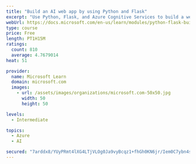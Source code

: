 ```yaml
---
title: "Build an AI web app by using Python and Flask"
excerpt: "Use Python, Flask, and Azure Cognitive Services to build a web app that incorporates AI"
webUrl: https://docs.microsoft.com/en-us/learn/modules/python-flask-build-ai-web-app/
type: course
price: Free
length: PT1H15M
ratings:
  count: 810
  average: 4.7679014
heat: 51

provider:
  name: Microsoft Learn
  domain: microsoft.com
  images:
    - url: /assets/images/organizations/microsoft.com-50x50.jpg
      width: 50
      height: 50

levels:
  - Intermediate

topics:
  - Azure
  - AI

secured: "7arddx8/YUyPRmt4lXG4LTjVLOg0Ja9vyBcqz1+fhGh0KN6jr/Iem0C7ybn4sYGmTyTBKve65C9EPoHLbIw2v+JcmI9BF7aV0SZ2uGTz5aYop3OifKd2hd/MSY4SK10BzeTDGBDeuZmCFEEdE23s/KJcCNiqrWaTkpU91h5hIEag/wJy/it94I5IU6Jv+VUjCZH3dYH72z4Wr5R+lDgiUrM6O5pAe3mIt8jCpPGaDi3zZKYzs2PqvUImkDEDXJzp9sIA8Py12d2PkOmG5hcE25WYkMjdDDrbSLsCzASn4hSPixAEM5sRovw6BfTCeNcrxsr9feCiTEnTtxMQ6ixY30l8uh38yBNzh3+p8ARYoktmAzLlr2bQA3+QFDO5CfVr+r4wRqt7xQq+QwKCPlmJnDvQR1doUIhRmw7EKqa1T84=;6CZvgwuJqqZf+h9BhptSWw=="
---
```


